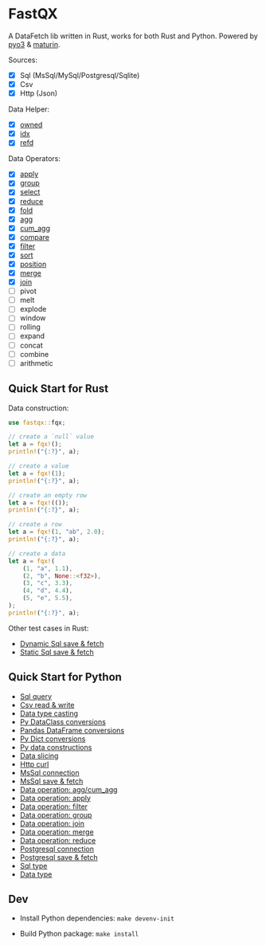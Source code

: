 # FastQX

A DataFetch lib written in Rust, works for both Rust and Python. Powered by [pyo3](https://github.com/PyO3/pyo3) & [maturin](https://github.com/PyO3/maturin).

Sources:

- [x] Sql (MsSql/MySql/Postgresql/Sqlite)
- [x] Csv
- [x] Http (Json)

Data Helper:

- [x] [owned](./fastqx/src/ops/owned.rs)
- [x] [idx](./fastqx/src/ops/idx.rs)
- [x] [refd](./fastqx/src/ops/refd.rs)

Data Operators:

- [x] [apply](./fastqx/src/ops/apply.rs)
- [x] [group](./fastqx/src/ops/group.rs)
- [x] [select](./fastqx/src/ops/select.rs)
- [x] [reduce](./fastqx/src/ops/reduce.rs)
- [x] [fold](./fastqx/src/ops/fold.rs)
- [x] [agg](./fastqx/src/ops/agg.rs)
- [x] [cum_agg](./fastqx/src/ops/cumagg.rs)
- [x] [compare](./fastqx/src/ops/compare.rs)
- [x] [filter](./fastqx/src/ops/filter.rs)
- [x] [sort](./fastqx/src/ops/sort.rs)
- [x] [position](./fastqx/src/ops/position.rs)
- [x] [merge](./fastqx/src/ops/merge.rs)
- [x] [join](./fastqx/src/ops/join.rs)
- [ ] pivot
- [ ] melt
- [ ] explode
- [ ] window
- [ ] rolling
- [ ] expand
- [ ] concat
- [ ] combine
- [ ] arithmetic

## Quick Start for Rust

Data construction:

```rs
use fastqx::fqx;

// create a `null` value
let a = fqx!();
println!("{:?}", a);

// create a value
let a = fqx!(1);
println!("{:?}", a);

// create an empty row
let a = fqx!(());
println!("{:?}", a);

// create a row
let a = fqx!(1, "ab", 2.0);
println!("{:?}", a);

// create a data
let a = fqx!(
    (1, "a", 1.1),
    (2, "b", None::<f32>),
    (3, "c", 3.3),
    (4, "d", 4.4),
    (5, "e", 5.5),
);
println!("{:?}", a);
```

Other test cases in Rust:

- [Dynamic Sql save & fetch](./fastqx/tests/sql_dynamic.rs)
- [Static Sql save & fetch](./fastqx/tests/sql_static.rs)

## Quick Start for Python

- [Sql query](./fastqx-py/tests/test_create_sql_query.py)
- [Csv read & write](./fastqx-py/tests/test_csv.py)
- [Data type casting](./fastqx-py/tests/test_data_cast.py)
- [Py DataClass conversions](./fastqx-py/tests/test_data_dataclass.py)
- [Pandas DataFrame conversions](./fastqx-py/tests/test_data_dataframe.py)
- [Py Dict conversions](./fastqx-py/tests/test_data_objects.py)
- [Py data constructions](./fastqx-py/tests/test_data.py)
- [Data slicing](./fastqx-py/tests/test_data_slice.py)
- [Http curl](./fastqx-py/tests/test_http.py)
- [MsSql connection](./fastqx-py/tests/test_mssql_conn.py)
- [MsSql save & fetch](./fastqx-py/tests/test_mssql.py)
- [Data operation: agg/cum_agg](./fastqx-py/tests/test_ops_agg.py)
- [Data operation: apply](./fastqx-py/tests/test_ops_apply.py)
- [Data operation: filter](./fastqx-py/tests/test_ops_filter.py)
- [Data operation: group](./fastqx-py/tests/test_ops_group.py)
- [Data operation: join](./fastqx-py/tests/test_ops_join.py)
- [Data operation: merge](./fastqx-py/tests/test_ops_merge.py)
- [Data operation: reduce](./fastqx-py/tests/test_ops_reduce.py)
- [Postgresql connection](./fastqx-py/tests/test_postgresql_conn.py)
- [Postgresql save & fetch](./fastqx-py/tests/test_postgresql.py)
- [Sql type](./fastqx-py/tests/test_sql_conn.py)
- [Data type](./fastqx-py/tests/test_types.py)

## Dev

- Install Python dependencies: `make devenv-init`

- Build Python package: `make install`
